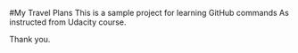 #My Travel Plans
This is a sample project for learning GitHub commands
As instructed from Udacity course.

Thank you.
